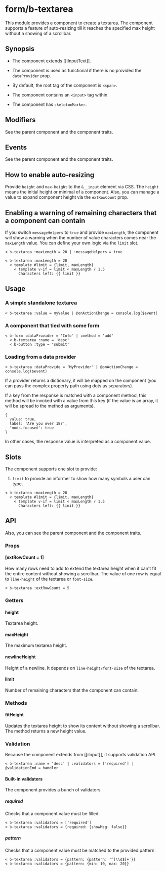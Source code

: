 # form/b-textarea

This module provides a component to create a textarea.
The component supports a feature of auto-resizing till it reaches the specified max height without a showing of a scrollbar.

## Synopsis

* The component extends [[iInputText]].

* The component is used as functional if there is no provided the `dataProvider` prop.

* By default, the root tag of the component is `<span>`.

* The component contains an `<input>` tag within.

* The component has `skeletonMarker`.

## Modifiers

See the parent component and the component traits.

## Events

See the parent component and the component traits.

## How to enable auto-resizing

Provide `height` and `max-height` to the  `&__input` element via CSS.
The `height` means the initial height or minimal of a component.
Also, you can manage a value to expand component height via the `extRowCount` prop.

## Enabling a warning of remaining characters that a component can contain

If you switch `messageHelpers` to `true` and provide `maxLength`,
the component will show a warning when the number of value characters comes near the `maxLength` value.
You can define your own logic via the `limit` slot.

```
< b-textarea :maxLength = 20 | :messageHelpers = true

< b-textarea :maxLength = 20
  < template #limit = {limit, maxLength}
    < template v-if = limit < maxLength / 1.5
      Characters left: {{ limit }}
```

## Usage

### A simple standalone textarea

```
< b-textarea :value = myValue | @onActionChange = console.log($event)
```

### A component that tied with some form

```
< b-form :dataProvider = 'Info' | :method = 'add'
  < b-textarea :name = 'desc'
  < b-button :type = 'submit'
```

### Loading from a data provider

```
< b-textarea :dataProvide = 'MyProvider' | @onActionChange = console.log($event)
```

If a provider returns a dictionary, it will be mapped on the component
(you can pass the complex property path using dots as separators).

If a key from the response is matched with a component method, this method will be invoked with a value from this key
(if the value is an array, it will be spread to the method as arguments).

```
{
  value: true,
  label: 'Are you over 18?',
  'mods.focused': true
}
```

In other cases, the response value is interpreted as a component value.

## Slots

The component supports one slot to provide:

1. `limit` to provide an informer to show how many symbols a user can type.

```
< b-textarea :maxLength = 20
  < template #limit = {limit, maxLength}
    < template v-if = limit < maxLength / 1.5
      Characters left: {{ limit }}
```

## API

Also, you can see the parent component and the component traits.

### Props

#### [extRowCount = 1]

How many rows need to add to extend the textarea height when it can't fit the entire content without showing a scrollbar.
The value of one row is equal to `line-height` of the textarea or `font-size`.

```
< b-textarea :extRowCount = 5
```

### Getters

#### height

Textarea height.

#### maxHeight

The maximum textarea height.

#### newlineHeight

Height of a newline.
It depends on `line-height/font-size` of the textarea.

#### limit

Number of remaining characters that the component can contain.

### Methods

#### fitHeight

Updates the textarea height to show its content without showing a scrollbar.
The method returns a new height value.

### Validation

Because the component extends from [[iInput]], it supports validation API.

```
< b-textarea :name = 'desc' | :validators = ['required'] | @validationEnd = handler
```

#### Built-in validators

The component provides a bunch of validators.

##### required

Checks that a component value must be filled.

```
< b-textarea :validators = ['required']
< b-textarea :validators = {required: {showMsg: false}}
```

##### pattern

Checks that a component value must be matched to the provided pattern.

```
< b-textarea :validators = {pattern: {pattern: '^[\\d$]+'}}
< b-textarea :validators = {pattern: {min: 10, max: 20}}
```
